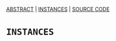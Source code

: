 [ABSTRACT](/README.md) | [INSTANCES](Instances/Readme.md)  | [SOURCE CODE](SourceCode/ReadMe.md)

`INSTANCES`
====================
